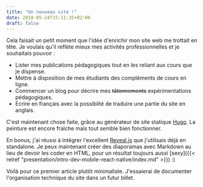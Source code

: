 ```yaml
---
title: "Un nouveau site !"
date: 2018-05-24T15:11:35+02:00
draft: false
---
```


Cela faisait un petit moment que l'idée d'enrichir mon site web me trottait en tête. Je voulais qu'il reflète mieux mes activités professionnelles et je souhaitais pouvoir :

* Lister mes publications pédagogiques tout en les reliant aux cours que je dispense.
* Mettre à disposition de mes étudiants des compléments de cours en ligne.
* Commencer un blog pour décrire mes ~~tâtonnements~~ expérimentations pédagogiques.
* Ecrire en français avec la possiblité de traduire une partie du site en anglais.

C'est maintenant chose faite, grâce au générateur de site statique [Hugo](https://gohugo.io). La peinture est encore fraîche mais tout semble bien fonctionner.

En bonus, j'ai réussi à intégrer l'excellent [Reveal.js](https://github.com/hakimel/reveal.js/) que j'utilisais déjà en standalone. Je peux maintenant créer des diaporamas avec Markdown au lieu de devoir les coder en HTML, pour un résultat toujours aussi [sexy]({{< relref "presentation/intro-dev-mobile-react-native/index.md" >}}) :)

Voilà pour ce premier article plutôt minimaliste. J'essaierai de documenter l'organisation technique du site dans un futur billet.